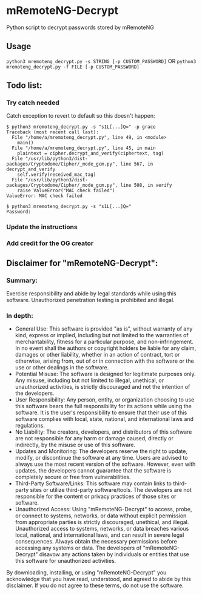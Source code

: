 # mRemoteNG-Decrypt

Python script to decrypt passwords stored by mRemoteNG

## Usage
`python3 mremoteng_decrypt.py -s STRING [-p CUSTOM_PASSWORD]`
OR
`python3 mremoteng_decrypt.py -f FILE [-p CUSTOM_PASSWORD]`


## Todo list:
### Try catch needed
Catch exception to revert to default so this doesn't happen:
```
$ python3 mremoteng_decrypt.py -s "s1L[...]Q=" -p grace
Traceback (most recent call last):
  File "/home/a/mremoteng_decrypt.py", line 49, in <module>
    main()
  File "/home/a/mremoteng_decrypt.py", line 45, in main
    plaintext = cipher.decrypt_and_verify(ciphertext, tag)
  File "/usr/lib/python3/dist-packages/Cryptodome/Cipher/_mode_gcm.py", line 567, in decrypt_and_verify
    self.verify(received_mac_tag)
  File "/usr/lib/python3/dist-packages/Cryptodome/Cipher/_mode_gcm.py", line 508, in verify
    raise ValueError("MAC check failed")
ValueError: MAC check failed

$ python3 mremoteng_decrypt.py -s "s1L[...]Q="
Password: 
```
### Update the instructions 
### Add credit for the OG creator

## Disclaimer for "mRemoteNG-Decrypt":

### Summary:
Exercise responsibility and abide by legal standards while using this software. Unauthorized penetration testing is prohibited and illegal.

### In depth:

- General Use: This software is provided "as is", without warranty of any kind, express or implied, including but not limited to the warranties of merchantability, fitness for a particular purpose, and non-infringement. In no event shall the authors or copyright holders be liable for any claim, damages or other liability, whether in an action of contract, tort or otherwise, arising from, out of or in connection with the software or the use or other dealings in the software.
- Potential Misuse: The software is designed for legitimate purposes only. Any misuse, including but not limited to illegal, unethical, or unauthorized activities, is strictly discouraged and not the intention of the developers.
- User Responsibility: Any person, entity, or organization choosing to use this software bears the full responsibility for its actions while using the software. It is the user's responsibility to ensure that their use of this software complies with local, state, national, and international laws and regulations.
- No Liability: The creators, developers, and distributors of this software are not responsible for any harm or damage caused, directly or indirectly, by the misuse or use of this software.
- Updates and Monitoring: The developers reserve the right to update, modify, or discontinue the software at any time. Users are advised to always use the most recent version of the software. However, even with updates, the developers cannot guarantee that the software is completely secure or free from vulnerabilities.
- Third-Party Software/Links: This software may contain links to third-party sites or utilize third-party software/tools. The developers are not responsible for the content or privacy practices of those sites or software.
- Unauthorized Access: Using "mRemoteNG-Decrypt" to access, probe, or connect to systems, networks, or data without explicit permission from appropriate parties is strictly discouraged, unethical, and illegal. Unauthorized access to systems, networks, or data breaches various local, national, and international laws, and can result in severe legal consequences. Always obtain the necessary permissions before accessing any systems or data. The developers of "mRemoteNG-Decrypt" disavow any actions taken by individuals or entities that use this software for unauthorized activities.

By downloading, installing, or using "mRemoteNG-Decrypt" you acknowledge that you have read, understood, and agreed to abide by this disclaimer. If you do not agree to these terms, do not use the software.
